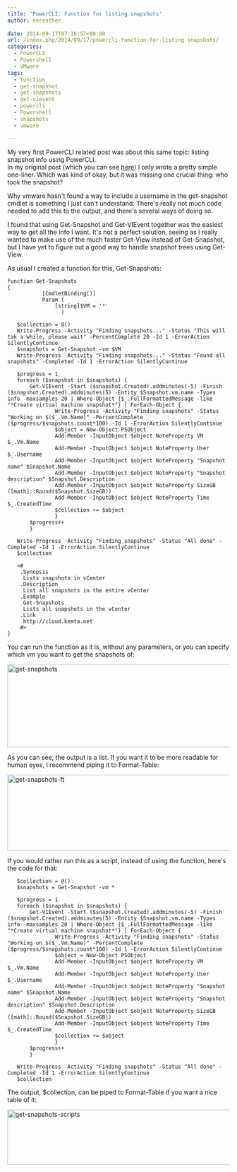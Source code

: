 ```yaml
---
title: 'PowerCLI: Function for listing snapshots'
author: nerenther
 
date: 2014-09-17T07:16:57+00:00
url: /index.php/2014/09/17/powercli-function-for-listing-snapshots/
categories:
  - PowerCLI
  - Powershell
  - VMware
tags:
  - function
  - get-snapshot
  - get-snapshots
  - get-vievent
  - powercli
  - Powershell
  - snapshots
  - vmware

---
```

My very first PowerCLI related post was about this same topic: listing snapshot info using PowerCLI.  
In my original post (which you can see <a href="http://cloud.kemta.net/2013/10/powershell_vmware_list_all_snapshots/" target="_blank" rel="noopener">here</a>) I only wrote a pretty simple one-liner. Which was kind of okay, but it was missing one crucial thing: who took the snapshot?

Why vmware hasn't found a way to include a username in the get-snapshot cmdlet is something I just can't understand. There's really not much code needed to add this to the output, and there's several ways of doing so.

I found that using Get-Snapshot and Get-VIEvent together was the easiest way to get all the info I want. It's not a perfect solution, seeing as I really wanted to make use of the much faster Get-View instead of Get-Snapshot, but I have yet to figure out a good way to handle snapshot trees using Get-View.

As usual I created a function for this, Get-Snapshots:

 ```
function Get-Snapshots
{
            [CmdletBinding()]
            Param (
                [string]$VM = '*'
                  )

    $collection = @()
    Write-Progress -Activity "Finding snapshots..." -Status "This will tak a while, please wait" -PercentComplete 20 -Id 1 -ErrorAction SilentlyContinue
    $snapshots = Get-Snapshot -vm $VM
    Write-Progress -Activity "Finding snapshots..." -Status "Found all snapshots" -Completed -Id 1 -ErrorAction SilentlyContinue

    $progress = 1
    foreach ($snapshot in $snapshots) {
        Get-VIEvent -Start ($snapshot.Created).addminutes(-5) -Finish ($snapshot.Created).addminutes(5) -Entity $Snapshot.vm.name -Types info -maxsamples 20 | Where-Object {$_.FullFormattedMessage -like "*Create virtual machine snapshot*"} | ForEach-Object {
                Write-Progress -Activity "Finding snapshots" -Status "Working on $($_.Vm.Name)" -PercentComplete ($progress/$snapshots.count*100) -Id 1 -ErrorAction SilentlyContinue
                $object = New-Object PSObject
                Add-Member -InputObject $object NoteProperty VM $_.Vm.Name
                Add-Member -InputObject $object NoteProperty User $_.Username
                Add-Member -InputObject $object NoteProperty "Snapshot name" $Snapshot.Name
                Add-Member -InputObject $object NoteProperty "Snapshot description" $Snapshot.Description
                Add-Member -InputObject $object NoteProperty SizeGB ([math]::Round($Snapshot.SizeGB))
                Add-Member -InputObject $object NoteProperty Time $_.CreatedTime
                $collection += $object
                }
        $progress++
        }

    Write-Progress -Activity "Finding snapshots" -Status "All done" -Completed -Id 1 -ErrorAction SilentlyContinue
    $collection

    <#
     .Synopsis
      Lists snapshots in vCenter
     .Description
      List all snapshots in the entire vCenter
     .Example
      Get-Snapshots
      Lists all snapshots in the vCenter
     .Link
      http://cloud.kemta.net
     #>
}

 ```

You can run the function as it is, without any parameters, or you can specify which vm you want to get the snapshots of:

[<img decoding="async" loading="lazy" class="aligncenter size-full wp-image-642" alt="get-snapshots" src="http://4.234.145.218/wp-content/uploads/2014/09/get-snapshots.png" width="951" height="188" srcset="http://4.234.145.218/wp-content/uploads/2014/09/get-snapshots.png 951w, http://4.234.145.218/wp-content/uploads/2014/09/get-snapshots-300x59.png 300w, http://4.234.145.218/wp-content/uploads/2014/09/get-snapshots-768x152.png 768w" sizes="(max-width: 951px) 100vw, 951px" />][1]

As you can see, the output is a list. If you want it to be more readable for human eyes, I recommend piping it to Format-Table:

[<img decoding="async" loading="lazy" class="aligncenter size-full wp-image-643" alt="get-snapshots-ft" src="http://4.234.145.218/wp-content/uploads/2014/09/get-snapshots-ft.png" width="1031" height="172" srcset="http://4.234.145.218/wp-content/uploads/2014/09/get-snapshots-ft.png 1031w, http://4.234.145.218/wp-content/uploads/2014/09/get-snapshots-ft-300x50.png 300w, http://4.234.145.218/wp-content/uploads/2014/09/get-snapshots-ft-1024x171.png 1024w, http://4.234.145.218/wp-content/uploads/2014/09/get-snapshots-ft-768x128.png 768w" sizes="(max-width: 1031px) 100vw, 1031px" />][2]

If you would rather run this as a script, instead of using the function, here's the code for that:

 ```
    $collection = @()
    $snapshots = Get-Snapshot -vm *

    $progress = 1
    foreach ($snapshot in $snapshots) {
        Get-VIEvent -Start ($snapshot.Created).addminutes(-5) -Finish ($snapshot.Created).addminutes(5) -Entity $Snapshot.vm.name -Types info -maxsamples 20 | Where-Object {$_.FullFormattedMessage -like "*Create virtual machine snapshot*"} | ForEach-Object {
                Write-Progress -Activity "Finding snapshots" -Status "Working on $($_.Vm.Name)" -PercentComplete ($progress/$snapshots.count*100) -Id 1 -ErrorAction SilentlyContinue
                $object = New-Object PSObject
                Add-Member -InputObject $object NoteProperty VM $_.Vm.Name
                Add-Member -InputObject $object NoteProperty User $_.Username
                Add-Member -InputObject $object NoteProperty "Snapshot name" $Snapshot.Name
                Add-Member -InputObject $object NoteProperty "Snapshot description" $Snapshot.Description
                Add-Member -InputObject $object NoteProperty SizeGB ([math]::Round($Snapshot.SizeGB))
                Add-Member -InputObject $object NoteProperty Time $_.CreatedTime
                $collection += $object
                }
        $progress++
        }

    Write-Progress -Activity "Finding snapshots" -Status "All done" -Completed -Id 1 -ErrorAction SilentlyContinue
    $collection

 ```

The output, $collection, can be piped to Format-Table if you want a nice table of it:

[<img decoding="async" loading="lazy" class="aligncenter size-full wp-image-644" alt="get-snapshots-scripts" src="http://4.234.145.218/wp-content/uploads/2014/09/get-snapshots-scripts.png" width="1039" height="125" srcset="http://4.234.145.218/wp-content/uploads/2014/09/get-snapshots-scripts.png 1039w, http://4.234.145.218/wp-content/uploads/2014/09/get-snapshots-scripts-300x36.png 300w, http://4.234.145.218/wp-content/uploads/2014/09/get-snapshots-scripts-1024x123.png 1024w, http://4.234.145.218/wp-content/uploads/2014/09/get-snapshots-scripts-768x92.png 768w" sizes="(max-width: 1039px) 100vw, 1039px" />][3]

&nbsp;

 [1]: http://4.234.145.218/wp-content/uploads/2014/09/get-snapshots.png
 [2]: http://4.234.145.218/wp-content/uploads/2014/09/get-snapshots-ft.png
 [3]: http://4.234.145.218/wp-content/uploads/2014/09/get-snapshots-scripts.png